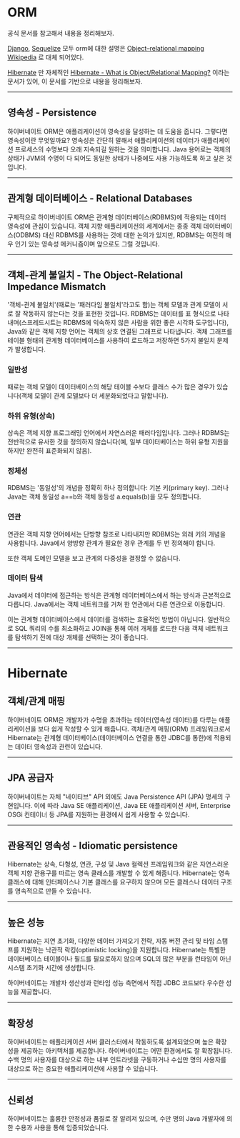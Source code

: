 # ORM
공식 문서를 참고해서 내용을 정리해보자.

[Django](https://docs.djangoproject.com/ko/4.2/intro/overview/), 
[Sequelize](https://sequelize.org/docs/v6/) 모두 orm에 대한 설명은 
[Object–relational mapping Wikipedia](https://en.wikipedia.org/wiki/Object–relational_mapping)
로 대체 되어있다.

[Hibernate](https://hibernate.org) 만 자체적인
[Hibernate - What is Object/Relational Mapping?](https://hibernate.org/orm/what-is-an-orm/)
이라는 문서가 있어, 이 문서를 기반으로 내용을 정리해보자.

---

## 영속성 - Persistence
하이버네이트 ORM은 애플리케이션이 영속성을 달성하는 데 도움을 줍니다. 
그렇다면 영속성이란 무엇일까요? 
영속성은 간단히 말해서 애플리케이션의 데이터가 애플리케이션 프로세스의 수명보다 오래 지속되길 원하는 것을 의미합니다.
Java 용어로는 객체의 상태가 JVM의 수명이 다 되어도 동일한 상태가 나중에도 사용 가능하도록 하고 싶은 것입니다.

---

## 관계형 데이터베이스 - Relational Databases
구체적으로 하이버네이트 ORM은 관계형 데이터베이스(RDBMS)에 적용되는 데이터 영속성에 관심이 있습니다. 
객체 지향 애플리케이션의 세계에서는 종종 객체 데이터베이스(ODBMS) 대신 RDBMS를 사용하는 것에 대한 논의가 있지만,
RDBMS는 여전히 매우 인기 있는 영속성 메커니즘이며 앞으로도 그럴 것입니다.

---

## 객체-관계 불일치 - The Object-Relational Impedance Mismatch
'객체-관계 불일치'(때로는 '패러다임 불일치'라고도 함)는 객체 모델과 관계 모델이 서로 잘 작동하지 않는다는 것을 표현한 것입니다. 
RDBMS는 데이터를 표 형식으로 나타내며(스프레드시트는 RDBMS에 익숙하지 않은 사람을 위한 좋은 시각화 도구입니다), 
Java와 같은 객체 지향 언어는 객체의 상호 연결된 그래프로 나타냅니다. 
객체 그래프를 테이블 형태의 관계형 데이터베이스를 사용하여 로드하고 저장하면 5가지 불일치 문제가 발생합니다.

### 일반성
때로는 객체 모델이 데이터베이스의 해당 테이블 수보다 클래스 수가 많은 경우가 있습니다(객체 모델이 관계 모델보다 더 세분화되었다고 말합니다).

### 하위 유형(상속)
상속은 객체 지향 프로그래밍 언어에서 자연스러운 패러다임입니다. 
그러나 RDBMS는 전반적으로 유사한 것을 정의하지 않습니다(예, 일부 데이터베이스는 하위 유형 지원을 하지만 완전히 표준화되지 않음).

### 정체성
RDBMS는 '동일성'의 개념을 정확히 하나 정의합니다: 기본 키(primary key). 
그러나 Java는 객체 동일성 a==b와 객체 동등성 a.equals(b)을 모두 정의합니다.

### 연관
연관은 객체 지향 언어에서는 단방향 참조로 나타내지만 RDBMS는 외래 키의 개념을 사용합니다. 
Java에서 양방향 관계가 필요한 경우 관계를 두 번 정의해야 합니다.

또한 객체 도메인 모델을 보고 관계의 다중성을 결정할 수 없습니다.

### 데이터 탐색
Java에서 데이터에 접근하는 방식은 관계형 데이터베이스에서 하는 방식과 근본적으로 다릅니다. 
Java에서는 객체 네트워크를 거쳐 한 연관에서 다른 연관으로 이동합니다.

이는 관계형 데이터베이스에서 데이터를 검색하는 효율적인 방법이 아닙니다. 
일반적으로 SQL 쿼리의 수를 최소화하고 JOIN을 통해 여러 개체를 로드한 다음 객체 네트워크를 탐색하기 전에 대상 개체를 선택하는 것이 좋습니다.

---

# Hibernate

## 객체/관계 매핑
하이버네이트 ORM은 개발자가 수명을 초과하는 데이터(영속성 데이터)를 다루는 애플리케이션을 보다 쉽게 작성할 수 있게 해줍니다. 
객체/관계 매핑(ORM) 프레임워크로서 Hibernate는 관계형 데이터베이스(데이터베이스 연결을 통한 JDBC를 통한)에 적용되는 데이터 영속성과 관련이 있습니다.

---

## JPA 공급자
하이버네이트는 자체 "네이티브" API 외에도 Java Persistence API (JPA) 명세의 구현입니다. 
이에 따라 Java SE 애플리케이션, Java EE 애플리케이션 서버, Enterprise OSGi 컨테이너 등 JPA를 지원하는 환경에서 쉽게 사용할 수 있습니다.

---

## 관용적인 영속성 - Idiomatic persistence
Hibernate는 상속, 다형성, 연관, 구성 및 Java 컬렉션 프레임워크와 같은 자연스러운 객체 지향 관용구를 따르는 영속 클래스를 개발할 수 있게 해줍니다.
Hibernate는 영속 클래스에 대해 인터페이스나 기본 클래스를 요구하지 않으며 모든 클래스나 데이터 구조를 영속적으로 만들 수 있습니다.

---

## 높은 성능
Hibernate는 지연 초기화, 다양한 데이터 가져오기 전략, 자동 버전 관리 및 타임 스탬프를 지원하는 낙관적 락킹(optimistic locking)을 지원합니다.
Hibernate는 특별한 데이터베이스 테이블이나 필드를 필요로하지 않으며 SQL의 많은 부분을 런타임이 아닌 시스템 초기화 시간에 생성합니다.

하이버네이트는 개발자 생산성과 런타임 성능 측면에서 직접 JDBC 코드보다 우수한 성능을 제공합니다.

---

## 확장성
하이버네이트는 애플리케이션 서버 클러스터에서 작동하도록 설계되었으며 높은 확장성을 제공하는 아키텍처를 제공합니다.
하이버네이트는 어떤 환경에서도 잘 확장됩니다. 
수백 명의 사용자를 대상으로 하는 내부 인트라넷을 구동하거나 수십만 명의 사용자를 대상으로 하는 중요한 애플리케이션에 사용할 수 있습니다.

---

## 신뢰성
하이버네이트는 훌륭한 안정성과 품질로 잘 알려져 있으며, 수만 명의 Java 개발자에 의한 수용과 사용을 통해 입증되었습니다.